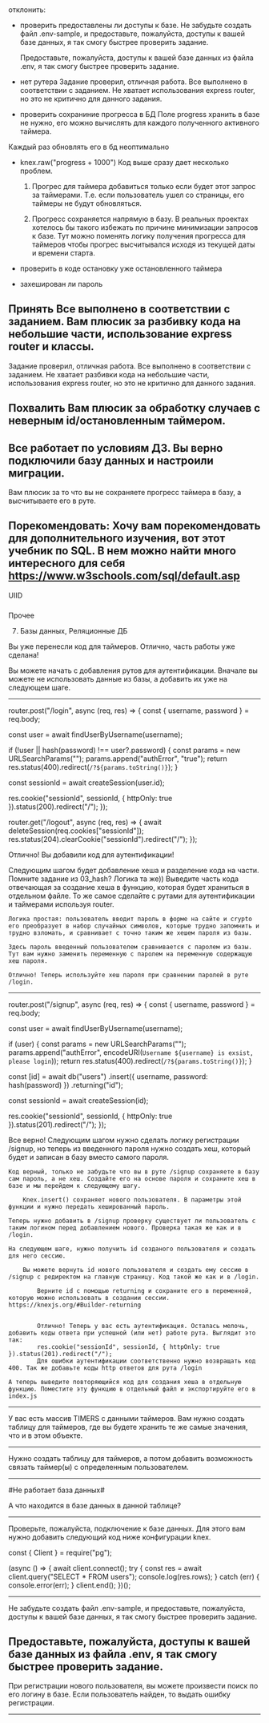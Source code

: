 ###
отклонить:
- проверить предоставлены ли доступы к базе.
    Не забудьте создать файл .env-sample, и предоставьте, пожалуйста, доступы к вашей базе данных, я так смогу быстрее проверить задание.

    Предоставьте, пожалуйста, доступы к вашей базе данных из файла .env, я так смогу быстрее проверить задание.

- нет рутера
    Задание проверил, отличная работа.
    Все выполнено в соответствии с заданием. Не хватает использования express router, но это не критично для данного задания.
- проверить сохраниние прогресса в БД
Поле progress хранить в базе не нужно, его можно вычислять для каждого полученного активного таймера.

Каждый раз обновлять его в бд неоптимально
- knex.raw("progress + 1000")
    Код выше сразу дает несколько проблем.

    1. Прогрес для таймера добавиться только если будет этот запрос за таймерами. Т.е. если пользователь ушел со страницы, его таймеры не будут обновляться.

    2. Прогресс сохраняется напрямую в базу. В реальных проектах хотелось бы такого избежать по причине минимизации запросов к базе.  Тут можно поменять логику получения прогресса для таймеров чтобы прогрес высчитывался исходя из текущей даты и времени старта.

- проверить в коде остановку уже остановленного таймера

- захеширован ли пароль


###
Принять
Все выполнено в соответствии с заданием. Вам плюсик за разбивку кода на небольшие части, использование express router и классы.
---
Задание проверил, отличная работа.
Все выполнено в соответствии с заданием. Не хватает разбивки кода на небольшие части, использования express router, но это не критично для данного задания.

###
Похвалить
Вам плюсик за обработку случаев с неверным id/остановленным таймером.
---
Все работает по условиям ДЗ. Вы верно подключили базу данных и настроили миграции.
---
Вам плюсик за то что вы не сохраняете прогресс таймера в базу, а высчитываете его в руте.

###
Порекомендовать:
Хочу вам порекомендовать для дополнительного изучения, вот этот учебник по SQL. В нем можно найти много интересного для себя
https://www.w3schools.com/sql/default.asp
---
UIID

###
Прочее

7. Базы данных, Реляционные ДБ


Вы уже перенесли код для таймеров. Отлично, часть работы уже сделана!

Вы можете начать с добавления рутов для аутентификации. Вначале вы можете не использовать данные из базы, а добавить их уже на следующем шаге.

----------
router.post("/login", async (req, res) => {
  const { username, password } = req.body;

  const user = await findUserByUsername(username);

  if (!user || hash(password) !== user?.password) {
    const params = new URLSearchParams("");
    params.append("authError", "true");
    return res.status(400).redirect(`/?${params.toString()}`);
  }

  const sessionId = await createSession(user.id);

  res.cookie("sessionId", sessionId, { httpOnly: true }).status(200).redirect("/");
});

router.get("/logout", async (req, res) => {
  await deleteSession(req.cookies["sessionId"]);
  res.status(204).clearCookie("sessionId").redirect("/");
});




Отлично! Вы добавили код для аутентификации!

Следующим шагом будет добавление хеша и разделение кода на части.
Помните задание из 03_hash? Логика та же)) Выведите часть кода отвечающая за создание хеша в функцию, которая будет храниться в отдельном файле. То же самое сделайте с рутами для аутентификации и таймерами используя router.

    Логика простая: пользователь вводит пароль в форме на сайте и crypto его преобразует в набор случайных символов, которые трудно запомнить и трудно взломать, и сравнивает с точно таким же хешем пароля из базы.

    Здесь пароль введенный пользователем сравнивается с паролем из базы. Тут вам нужно заменить переменную с паролем на переменную содержащую хеш пароля.

    Отлично! Теперь используйте хеш пароля при сравнении паролей в руте /login.

------------------
router.post("/signup", async (req, res) => {
  const { username, password } = req.body;

  const user = await findUserByUsername(username);

  if (user) {
    const params = new URLSearchParams("");
    params.append("authError", encodeURI(`Username ${username} is exsist, please login`));
    return res.status(400).redirect(`/?${params.toString()}`);
  }

  const [id] = await db("users")
    .insert({ username, password: hash(password) })
    .returning("id");

  const sessionId = await createSession(id);

  res.cookie("sessionId", sessionId, { httpOnly: true }).status(201).redirect("/");
});


Все верно! Следующим шагом нужно сделать логику регистрации /signup, но теперь из введенного пароля нужно создать хеш, который будет и записан в базу вместо самого пароля.

    Код верный, только не забудьте что вы в руте /signup сохраняете в базу сам пароль, а не хеш. Создайте его на основе пароля и сохраните хеш в базе и мы перейдем к следующему шагу.

        Knex.insert() сохраняет нового пользователя. В параметры этой функции и нужно передать хешированный пароль.

    Теперь нужно добавить в /signup проверку существует ли пользователь с таким логином перед добавлением нового. Проверка такая же как и в /login.

    На следующем шаге, нужно получить id созданого пользователя и создать для него сессию.

        Вы можете вернуть id нового пользователя и создать ему сессию в /signup с редиректом на главную страницу. Код такой же как и в /login.

            Верните id с помощью returning и сохраните его в переменной, которую можно использовать в создании сессии. https://knexjs.org/#Builder-returning


            Отлично! Теперь у вас есть аутентификация. Осталась мелочь, добавить коды ответа при успешной (или нет) работе рута. Выглядит это так:
            res.cookie("sessionId", sessionId, { httpOnly: true }).status(201).redirect("/");
            Для ошибки аутентификации соответственно нужно возвращать код 400. Так же добавьте коды http ответов для рута /login

    А теперь выведите повторяющийся код для создания хеша в отдельную функцию. Поместите эту функцию в отдельный файл и экспортируйте его в index.js

--------------
У вас есть массив TIMERS с данными таймеров. Вам нужно создать таблицу для таймеров, где вы будете хранить те же самые значения, что и в этом объекте.

--------------

Нужно создать таблицу для таймеров, а потом добавить возможность связать таймер(ы) с определенным пользователем.

--------------

#Не работает база данных#

А что находится в базе данных в данной таблице?

-------

Проверьте, пожалуйста, подключение к базе данных. Для этого вам нужно добавить следующий код ниже конфигурации knex.

const { Client } = require("pg");

(async () => {
   await client.connect();
   try {
     const res = await client.query("SELECT * FROM users");
     console.log(res.rows);
   } catch (err) {
     console.error(err);
   }
   client.end();
})();

--------

Не забудьте создать файл .env-sample, и предоставьте, пожалуйста, доступы к вашей базе данных, я так смогу быстрее проверить задание.

Предоставьте, пожалуйста, доступы к вашей базе данных из файла .env, я так смогу быстрее проверить задание.
--------

При регистрации нового пользователя, вы можете произвести поиск по его логину в базе. Если пользователь найден, то выдать ошибку регистрации.


-------
